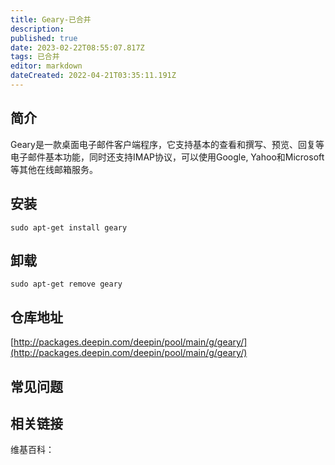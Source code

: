 ```yaml
---
title: Geary-已合并
description: 
published: true
date: 2023-02-22T08:55:07.817Z
tags: 已合并
editor: markdown
dateCreated: 2022-04-21T03:35:11.191Z
---
```


## 简介

Geary是一款桌面电子邮件客户端程序，它支持基本的查看和撰写、预览、回复等电子邮件基本功能，同时还支持IMAP协议，可以使用Google, Yahoo和Microsoft等其他在线邮箱服务。

## 安装

`sudo apt-get install geary`

## 卸载

`sudo apt-get remove geary`

## 仓库地址

[http://packages.deepin.com/deepin/pool/main/g/geary/](http://packages.deepin.com/deepin/pool/main/g/geary/)

## 常见问题

## 相关链接

维基百科：
